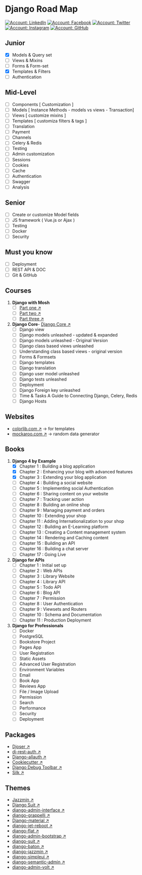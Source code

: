 # Django Road Map
[![Account: LinkedIn](https://img.shields.io/badge/Fares%20Emad-LinkedIn-0077b5)](https://www.linkedin.com/in/faresemad/)
[![Account: Facebook](https://img.shields.io/badge/Fares%20Emad-Facebook-3B5998)](https://www.facebook.com/faresemadx)
[![Account: Twitter](https://img.shields.io/badge/Fares%20Emad-Twitter-0084b4)](https://twitter.com/faresemadx)
[![Account: Instagram](https://img.shields.io/badge/Fares%20Emad-Instagram-966842)](https://www.instagram.com/faresemadx/)
[![Account: GitHub](https://img.shields.io/badge/Fares%20Emad-GitHub-2b3137)](https://www.github.com/faresemad/)

## Junior 
 - [x] Models & Query set
 - [ ] Views & Mixins
 - [ ] Forms & Form-set
 - [x] Templates & Filters
 - [ ] Authentication

## Mid-Level 
 - [ ] Components [ Customization ]
 - [ ] Models [ Instance Methods - models vs views - Transaction]
 - [ ] Views [ customize mixins ]
 - [ ] Templates [ customiza filters & tags ]
 - [ ] Translation
 - [ ] Payment
 - [ ] Channels
 - [ ] Celery & Redis
 - [ ] Testing 
 - [ ] Admin customization 
 - [ ] Sessions
 - [ ] Cookies
 - [ ] Cache
 - [ ] Authentication 
 - [ ] Swagger
 - [ ] Analysis

## Senior
 - [ ] Create or customize Model fields
 - [ ] JS framework ( Vue.js or Ajax )
 - [ ] Testing 
 - [ ] Docker
 - [ ] Security 
## Must you know 
 - [ ] Deployment 
 - [ ] REST API & DOC
 - [ ] Git & GitHub

## Courses 
1. **Django with Mosh**
    - [ ] [Part one ↗](https://codewithmosh.com/p/the-ultimate-django-part1)
    - [ ] [Part two ↗](https://codewithmosh.com/p/the-ultimate-django-part2)
    - [ ] [Part three ↗](https://codewithmosh.com/p/the-ultimate-django-part3)
2. **Django Core**- [Django Core ↗](https://www.udemy.com/course/django-core/)
    - [ ] Django view 
    - [ ] Django models unleashed - updated & expanded
    - [ ] Django models unleashed - Original Version 
    - [ ] Django class based views unleashed
    - [ ] Understanding class based views - original version 
    - [ ] Forms & Formsets
    - [ ] Django templates 
    - [ ] Django translation 
    - [ ] Django user model unleashed
    - [ ] Django tests unleashed
    - [ ] Deployment 
    - [ ] Django Foreign key unleashed
    - [ ] Time & Tasks A Guide to Connecting Django, Celery, Redis
    - [ ] Django Hosts

## Websites 
- [colorlib.com ↗](https://colorlib.com/) -> for templates 
- [mockaroo.com ↗](https://mockaroo.com/) -> random data generator

## Books
1. **Django 4 by Example** 
    - [x] Chapter 1 : Building a blog application 
    - [x] Chapter 2 : Enhancing your blog with advanced features 
    - [x] Chapter 3 : Extending your blog application 
    - [ ] Chapter 4 : Building a social website 
    - [ ] Chapter 5 : Implementing social Authentication 
    - [ ] Chapter 6 : Sharing content on your website 
    - [ ] Chapter 7 : Tracking user action
    - [ ] Chapter 8 : Building an online shop
    - [ ] Chapter 9 : Managing payment and orders
    - [ ] Chapter 10 : Extending your shop
    - [ ] Chapter 11 : Adding Internationalization to your shop
    - [ ] Chapter 12 : Building an E-Learning platform 
    - [ ] Chapter 13 : Creating a Content management system
    - [ ] Chapter 14 : Rendering and Caching content 
    - [ ] Chapter 15 : Building an API
    - [ ] Chapter 16 : Building a chat server
    - [ ] Chapter 17 : Going Live
2. **Django for APIs**
    - [ ] Chapter 1 : Initial set up
    - [ ] Chapter 2 : Web APIs
    - [ ] Chapter 3 : Library Website
    - [ ] Chapter 4 : Library API
    - [ ] Chapter 5 : Todo API
    - [ ] Chapter 6 : Blog API
    - [ ] Chapter 7 : Permission 
    - [ ] Chapter 8 : User Authentication 
    - [ ] Chapter 9 : Viewsets and Routers
    - [ ] Chapter 10 : Schema and Documentation 
    - [ ] Chapter 11 : Production Deployment 
3. **Django for Professionals**
    - [ ] Docker
    - [ ] PostgreSQL
    - [ ] Bookstore Project
    - [ ] Pages App
    - [ ] User Registration 
    - [ ] Static Assets
    - [ ] Advanced User Registration 
    - [ ] Environment Variables 
    - [ ] Email
    - [ ] Book App
    - [ ] Reviews App
    - [ ] File / Image Upload
    - [ ] Permission 
    - [ ] Search 
    - [ ] Performance 
    - [ ] Security 
    - [ ] Deployment 

## Packages 
- [Djoser ↗](https://djoser.readthedocs.io/en/latest/)
- [dj-rest-auth ↗](https://dj-rest-auth.readthedocs.io/en/latest/)
- [Django-allauth ↗](https://django-allauth.readthedocs.io/en/latest/)
- [Cookiecutter ↗](https://cookiecutter.readthedocs.io/en/latest/)
- [Django Debug Toolbar ↗](https://django-debug-toolbar.readthedocs.io/en/latest/)
- [Silk ↗](https://github.com/jazzband/django-silk)

## Themes
- [Jazzmin ↗](https://github.com/farridav/django-jazzmin)
- [Django Suit ↗](https://djangosuit.com/)
- [django-admin-interface ↗](https://github.com/fabiocaccamo/django-admin-interface)
- [django-grappelli ↗](https://github.com/sehmaschine/django-grappelli)
- [Django-material ↗](http://forms.viewflow.io/)
- [django-jet-reboot ↗](https://github.com/assem-ch/django-jet-reboot)
- [django-flat ↗](https://github.com/collinanderson/django-flat-theme)
- [django-admin-bootstrap ↗](https://github.com/django-admin-bootstrap/django-admin-bootstrap)
- [django-suit ↗](https://github.com/darklow/django-suit)
- [django-baton ↗](https://github.com/otto-torino/django-baton)
- [django-jazzmin ↗](https://github.com/farridav/django-jazzmin)
- [django-simpleui ↗](https://github.com/newpanjing/simpleui)
- [django-semantic-admin ↗](https://github.com/globophobe/django-semantic-admin)
- [django-admin-volt ↗](https://github.com/app-generator/django-admin-volt)

